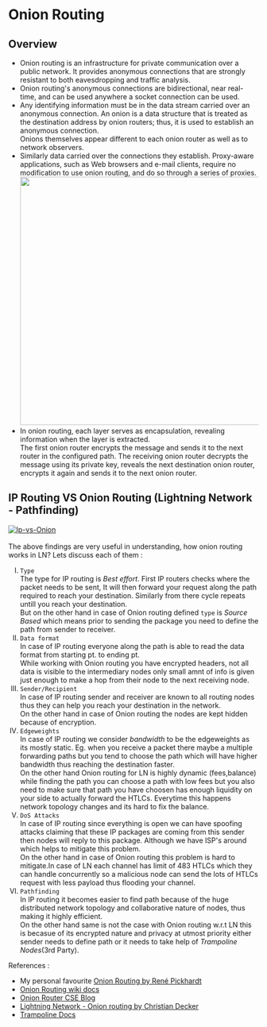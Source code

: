 # Onion Routing

## Overview 
* Onion routing is an infrastructure for private communication over a public network. It provides anonymous connections that are strongly resistant to both eavesdropping and traffic analysis.
* Onion routing's anonymous connections are bidirectional, near real-time, and can be used anywhere a socket connection can be used. 
* Any identifying information must be in the data stream carried over an anonymous connection. An onion is a data structure that is treated as the destination address by onion routers; thus, it is used to establish an anonymous connection. <br>
Onions themselves appear different to each onion router as well as to network observers. 
* Similarly data carried over the connections they establish. Proxy-aware applications, such as Web browsers and e-mail clients, require no modification to use onion routing, and do so through a series of proxies.<br>
<img src = "https://www.massmux.com/wp-content/uploads/2020/06/tor_explain_2-1024x536.png" width="750" height="500"><br>
* In onion routing, each layer serves as encapsulation, revealing information when the layer is extracted.<br>
The first onion router encrypts the message and sends it to the next router in the configured path. The receiving onion router decrypts the message using its private key, reveals the next destination onion router, encrypts it again and sends it to the next onion router.

## IP Routing VS Onion Routing (Lightning Network - Pathfinding)
<a href="https://ibb.co/gyHSsff"><img src="https://i.ibb.co/7v8n7ZZ/Ip-vs-Onion.png" alt="Ip-vs-Onion" border="0"></a><br /><a target='_blank' href='https://imgbb.com/'></a><br />
The above findings are very useful in understanding, how onion routing works in LN? Lets discuss each of them :<br>
<ol type="I">
  <li><code>Type</code><br> The type for IP routing is <i>Best effort</i>. First IP routers checks where the packet needs to be sent, It will then forward your request along the path required to reach your
  destination. Similarly from there cycle repeats untill you reach your destination.<br>
  But on the other hand in case of Onion routing defined <code>type</code> is <i>Source Based</i> which means prior to sending the package you need to define the path from sender to receiver.  
  </li>
  <li><code>Data format</code> <br> In case of IP routing everyone along the path is able to read the data format from starting pt. to ending pt.<br>While working with Onion routing you have 
  encrypted headers, not all data is visible to the intermediary nodes only small amnt of info is given just enough to make a hop from their node to the next receiving node.</li> 
  <li><code>Sender/Recipient</code><br> In case of IP routing sender and receiver are known to all routing nodes thus they can help you reach your destination in the network.<br> On the other hand
  in case of Onion routing the nodes are kept hidden because of encryption.</li>
  <li><code>Edgeweights</code><br>In case of IP routing we consider <i>bandwidth</i> to be the edgeweights as its mostly static. Eg. when you receive a packet there maybe a multiple forwarding paths but you tend to choose the
  path which will have higher bandwidth thus reaching the destination faster. <br>On the other hand Onion routing for LN is highly dynamic (fees,balance) while finding the path you can choose
  a path with low fees but you also need to make sure that path you have choosen has enough liquidity on your side to actually forward the HTLCs. Everytime this happens network topology changes and its hard 
  to fix the balance.</li>
  <li><code>DoS Attacks</code><br>In case of IP routing since everything is open we can have spoofing attacks claiming that these IP packages are coming from this sender then nodes will reply to this package. Although we have ISP's around which helps to mitigate this problem.
  <br>On the other hand in case of Onion routing this problem is hard to mitigate.In case of LN each channel has limit of 483 HTLCs which they can handle concurrently so a malicious node can send the lots of HTLCs request with less payload thus flooding your channel.</li>
  <li><code>Pathfinding</code><br>In IP routing it becomes easier to find path because of the huge distributed network topology and collaborative nature of nodes, thus making it highly efficient.<br>
  On the other hand same is not the case with Onion routing w.r.t LN this is becasue of its encrypted nature and privacy at utmost priority either sender needs to define path or it needs to take help of <i>Trampoline Nodes</i>(3rd Party).</li>
</ol>

References :
* My personal favourite [Onion Routing by René Pickhardt](https://www.youtube.com/watch?v=toarjBSPFqI)
* [Onion Routing wiki docs](https://en.wikipedia.org/wiki/Onion_routing)
* [Onion Router CSE Blog](https://www.sciencedirect.com/topics/computer-science/onion-router)
* [Lightning Network - Onion routing by Christian Decker](https://www.youtube.com/watch?v=D4kX0gR-H0Y)
* [Trampoline Docs](https://github.com/lightningnetwork/lightning-rfc/blob/trampoline-routing-no-gossip/proposals/trampoline.md)


